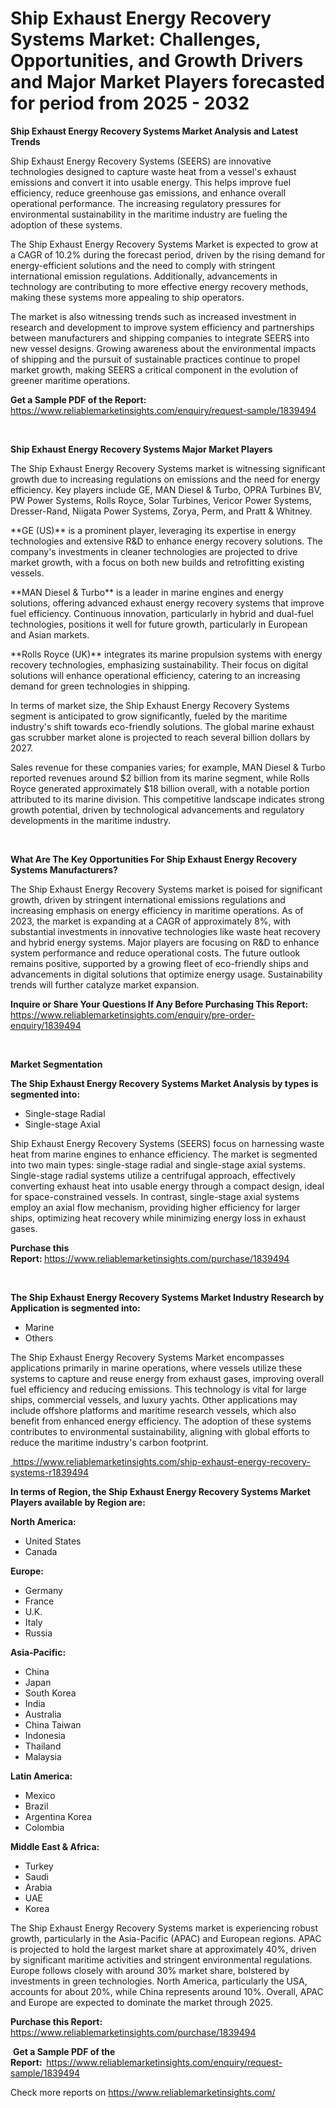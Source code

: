 <p><h1>Ship Exhaust Energy Recovery Systems Market: Challenges, Opportunities, and Growth Drivers and Major Market Players forecasted for period from 2025 - 2032</h1></p><p><strong>Ship Exhaust Energy Recovery Systems Market Analysis and Latest Trends</strong></p>
<p><p>Ship Exhaust Energy Recovery Systems (SEERS) are innovative technologies designed to capture waste heat from a vessel's exhaust emissions and convert it into usable energy. This helps improve fuel efficiency, reduce greenhouse gas emissions, and enhance overall operational performance. The increasing regulatory pressures for environmental sustainability in the maritime industry are fueling the adoption of these systems.</p><p>The Ship Exhaust Energy Recovery Systems Market is expected to grow at a CAGR of 10.2% during the forecast period, driven by the rising demand for energy-efficient solutions and the need to comply with stringent international emission regulations. Additionally, advancements in technology are contributing to more effective energy recovery methods, making these systems more appealing to ship operators.</p><p>The market is also witnessing trends such as increased investment in research and development to improve system efficiency and partnerships between manufacturers and shipping companies to integrate SEERS into new vessel designs. Growing awareness about the environmental impacts of shipping and the pursuit of sustainable practices continue to propel market growth, making SEERS a critical component in the evolution of greener maritime operations.</p></p>
<p><strong>Get a Sample PDF of the Report:&nbsp;</strong> <a href="https://www.reliablemarketinsights.com/enquiry/request-sample/1839494?utm_campaign=2327&utm_medium=2&utm_source=Github&utm_content=ia&utm_term=28022025&utm_id=ship-exhaust-energy-recovery-systems">https://www.reliablemarketinsights.com/enquiry/request-sample/1839494</a></p>
<p>&nbsp;</p>
<p><strong>Ship Exhaust Energy Recovery Systems Major Market Players</strong></p>
<p><p>The Ship Exhaust Energy Recovery Systems market is witnessing significant growth due to increasing regulations on emissions and the need for energy efficiency. Key players include GE, MAN Diesel & Turbo, OPRA Turbines BV, PW Power Systems, Rolls Royce, Solar Turbines, Vericor Power Systems, Dresser-Rand, Niigata Power Systems, Zorya, Perm, and Pratt & Whitney.</p><p>**GE (US)** is a prominent player, leveraging its expertise in energy technologies and extensive R&D to enhance energy recovery solutions. The company's investments in cleaner technologies are projected to drive market growth, with a focus on both new builds and retrofitting existing vessels.</p><p>**MAN Diesel & Turbo** is a leader in marine engines and energy solutions, offering advanced exhaust energy recovery systems that improve fuel efficiency. Continuous innovation, particularly in hybrid and dual-fuel technologies, positions it well for future growth, particularly in European and Asian markets.</p><p>**Rolls Royce (UK)** integrates its marine propulsion systems with energy recovery technologies, emphasizing sustainability. Their focus on digital solutions will enhance operational efficiency, catering to an increasing demand for green technologies in shipping.</p><p>In terms of market size, the Ship Exhaust Energy Recovery Systems segment is anticipated to grow significantly, fueled by the maritime industry's shift towards eco-friendly solutions. The global marine exhaust gas scrubber market alone is projected to reach several billion dollars by 2027.</p><p>Sales revenue for these companies varies; for example, MAN Diesel & Turbo reported revenues around $2 billion from its marine segment, while Rolls Royce generated approximately $18 billion overall, with a notable portion attributed to its marine division. This competitive landscape indicates strong growth potential, driven by technological advancements and regulatory developments in the maritime industry.</p></p>
<p>&nbsp;</p>
<p><strong>What Are The Key Opportunities For Ship Exhaust Energy Recovery Systems Manufacturers?</strong></p>
<p><p>The Ship Exhaust Energy Recovery Systems market is poised for significant growth, driven by stringent international emissions regulations and increasing emphasis on energy efficiency in maritime operations. As of 2023, the market is expanding at a CAGR of approximately 8%, with substantial investments in innovative technologies like waste heat recovery and hybrid energy systems. Major players are focusing on R&D to enhance system performance and reduce operational costs. The future outlook remains positive, supported by a growing fleet of eco-friendly ships and advancements in digital solutions that optimize energy usage. Sustainability trends will further catalyze market expansion.</p></p>
<p><strong>Inquire or Share Your Questions If Any Before Purchasing This Report:</strong> <a href="https://www.reliablemarketinsights.com/enquiry/pre-order-enquiry/1839494?utm_campaign=2327&utm_medium=2&utm_source=Github&utm_content=ia&utm_term=28022025&utm_id=ship-exhaust-energy-recovery-systems">https://www.reliablemarketinsights.com/enquiry/pre-order-enquiry/1839494</a></p>
<p>&nbsp;</p>
<p><strong>Market Segmentation</strong></p>
<p><strong>The Ship Exhaust Energy Recovery Systems Market Analysis by types is segmented into:</strong></p>
<p><ul><li>Single-stage Radial</li><li>Single-stage Axial</li></ul></p>
<p><p>Ship Exhaust Energy Recovery Systems (SEERS) focus on harnessing waste heat from marine engines to enhance efficiency. The market is segmented into two main types: single-stage radial and single-stage axial systems. Single-stage radial systems utilize a centrifugal approach, effectively converting exhaust heat into usable energy through a compact design, ideal for space-constrained vessels. In contrast, single-stage axial systems employ an axial flow mechanism, providing higher efficiency for larger ships, optimizing heat recovery while minimizing energy loss in exhaust gases.</p></p>
<p><strong>Purchase this Report:&nbsp;</strong><a href="https://www.reliablemarketinsights.com/purchase/1839494?utm_campaign=2327&utm_medium=2&utm_source=Github&utm_content=ia&utm_term=28022025&utm_id=ship-exhaust-energy-recovery-systems">https://www.reliablemarketinsights.com/purchase/1839494</a></p>
<p>&nbsp;</p>
<p><strong>The Ship Exhaust Energy Recovery Systems Market Industry Research by Application is segmented into:</strong></p>
<p><ul><li>Marine</li><li>Others</li></ul></p>
<p><p>The Ship Exhaust Energy Recovery Systems Market encompasses applications primarily in marine operations, where vessels utilize these systems to capture and reuse energy from exhaust gases, improving overall fuel efficiency and reducing emissions. This technology is vital for large ships, commercial vessels, and luxury yachts. Other applications may include offshore platforms and maritime research vessels, which also benefit from enhanced energy efficiency. The adoption of these systems contributes to environmental sustainability, aligning with global efforts to reduce the maritime industry's carbon footprint.</p></p>
<p><a href="https://www.reliablemarketinsights.com/ship-exhaust-energy-recovery-systems-r1839494?utm_campaign=2327&utm_medium=2&utm_source=Github&utm_content=ia&utm_term=28022025&utm_id=ship-exhaust-energy-recovery-systems">&nbsp;https://www.reliablemarketinsights.com/ship-exhaust-energy-recovery-systems-r1839494</a></p>
<p><strong>In terms of Region, the Ship Exhaust Energy Recovery Systems Market Players available by Region are:</strong></p>
<p>
    <p> <strong> North America: </strong>
        <ul>
            <li>United States</li>
            <li>Canada</li>
        </ul>
        </p> 
    <p> <strong> Europe: </strong>
        <ul>
            <li>Germany</li>
            <li>France</li>
            <li>U.K.</li>
            <li>Italy</li>
            <li>Russia</li>
        </ul>
        </p> 
    <p> <strong> Asia-Pacific: </strong>
        <ul>
            <li>China</li>
            <li>Japan</li>
            <li>South Korea</li>
            <li>India</li>
            <li>Australia</li>
            <li>China Taiwan</li>
            <li>Indonesia</li>
            <li>Thailand</li>
            <li>Malaysia</li>
        </ul>
        </p> 
    <p> <strong> Latin America: </strong>
        <ul>
            <li>Mexico</li>
            <li>Brazil</li>
            <li>Argentina Korea</li>
            <li>Colombia</li>
        </ul>
        </p> 
    <p> <strong> Middle East & Africa: </strong>
        <ul>
            <li>Turkey</li>
            <li>Saudi</li>
            <li>Arabia</li>
            <li>UAE</li>
            <li>Korea</li>
        </ul>
    </p>
    </p>
<p><p>The Ship Exhaust Energy Recovery Systems market is experiencing robust growth, particularly in the Asia-Pacific (APAC) and European regions. APAC is projected to hold the largest market share at approximately 40%, driven by significant maritime activities and stringent environmental regulations. Europe follows closely with around 30% market share, bolstered by investments in green technologies. North America, particularly the USA, accounts for about 20%, while China represents around 10%. Overall, APAC and Europe are expected to dominate the market through 2025.</p></p>
<p><strong>Purchase this Report: </strong><a href="https://www.reliablemarketinsights.com/purchase/1839494?utm_campaign=2327&utm_medium=2&utm_source=Github&utm_content=ia&utm_term=28022025&utm_id=ship-exhaust-energy-recovery-systems">https://www.reliablemarketinsights.com/purchase/1839494</a></p>
<p>&nbsp;<strong>Get a Sample PDF of the Report:&nbsp;&nbsp;</strong><a href="https://www.reliablemarketinsights.com/enquiry/request-sample/1839494?utm_campaign=2327&utm_medium=2&utm_source=Github&utm_content=ia&utm_term=28022025&utm_id=ship-exhaust-energy-recovery-systems">https://www.reliablemarketinsights.com/enquiry/request-sample/1839494</a></p>
<p><strong></strong></p>
<p>Check more reports on <a href="https://www.reliablemarketinsights.com/?utm_campaign=2327&utm_medium=2&utm_source=Github&utm_content=ia&utm_term=28022025&utm_id=ship-exhaust-energy-recovery-systems">https://www.reliablemarketinsights.com/</a></p>